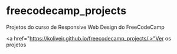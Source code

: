 # freecodecamp_projects
Projetos do curso de Responsive Web Design do FreeCodeCamp

<a href="https://koliveir.github.io/freecodecamp_projects/.>"Ver os projetos</a>
